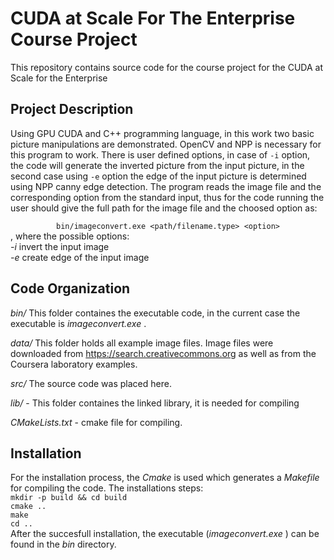 # **CUDA at Scale For The Enterprise Course Project**

This repository contains source code for the course project for the CUDA at Scale for the Enterprise

## **Project Description**

Using GPU CUDA and C++ programming language, in this work two basic picture manipulations are demonstrated. OpenCV and NPP is necessary for this program to work. There is user defined options, in case of `-i` option, the code will generate the inverted picture from the input picture, in the second case using `-e` option the edge of the input picture is determined using NPP canny edge detection. 
The program reads the image file and the corresponding option from the standard input, thus for the code running the user should give the full path for the image file and the choosed option as:
    <center> `bin/imageconvert.exe <path/filename.type> <option>` </center>
, where the possible options:  <br />
                    _-i_    invert the input image  <br />
                    _-e_    create edge of the input image 

## **Code Organization**

_bin/_ This folder containes the executable code, in the current case the executable is _imageconvert.exe_ .

_data/_ This folder holds all example image files. Image files were downloaded from https://search.creativecommons.org as well as from the Coursera laboratory examples.

_src/_ The source code was placed here.

_lib/_ - This folder containes the linked library, it is needed for compiling

_CMakeLists.txt_ - cmake file for compiling. 

## **Installation**

For the installation process, the _Cmake_ is used which generates a _Makefile_ for compiling the code. The installations steps:  
      `mkdir -p build && cd build`   
      `cmake ..`   
      `make`   
      `cd ..`  
After the succesfull installation, the executable (_imageconvert.exe_ ) can be found in the _bin_ directory. 